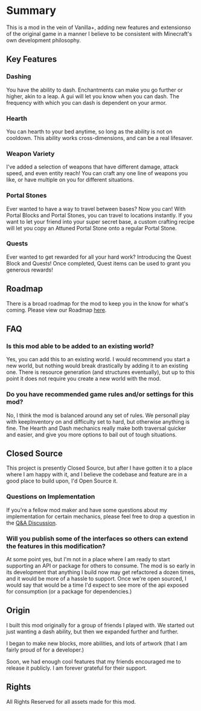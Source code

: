 # Summary
This is a mod in the vein of Vanilla+, adding new features and extensionso of the original game in a manner I believe to be consistent with Minecraft's own development philosophy.

## Key Features
### Dashing
You have the ability to dash. Enchantments can make you go further or higher, akin to a leap. A gui will let you know when you can dash. The frequency with which you can dash is dependent on your armor.
### Hearth
You can hearth to your bed anytime, so long as the ability is not on cooldown. This ability works cross-dimensions, and can be a real lifesaver.
### Weapon Variety
I've added a selection of weapons that have different damage, attack speed, and even entity reach! You can craft any one line of weapons you like, or have multiple on you for different situations.
### Portal Stones
Ever wanted to have a way to travel between bases? Now you can! With Portal Blocks and Portal Stones, you can travel to locations instantly. 
If you want to let your friend into your super secret base, a custom crafting recipe will let you copy an Attuned Portal Stone onto a regular Portal Stone.
### Quests
Ever wanted to get rewarded for all your hard work? Introducing the Quest Block and Quests! Once completed, Quest items can be used to grant you generous rewards!

## Roadmap
There is a broad roadmap for the mod to keep you in the know for what's coming.
Please view our Roadmap [here](https://github.com/Toukun/toukun-minecraft/blob/main/Roadmap.md). 

## FAQ
### Is this mod able to be added to an existing world?
Yes, you can add this to an existing world. I would recommend you start a new world, but nothing would break drastically by adding it to an existing one.
There is resource generation (and structures eventually), but up to this point it does not require you create a new world with the mod.
### Do you have recommended game rules and/or settings for this mod?
No, I think the mod is balanced around any set of rules.
We personall play with keepInventory on and difficulty set to hard, but otherwise anything is fine. 
The Hearth and Dash mechanics really make both traversal quicker and easier, and give you more options to bail out of tough situations.

## Closed Source
This project is presently Closed Source, but after I have gotten it to a place where I am happy with it, and I believe the codebase and feature are in a good place to build upon, I'd Open Source it.
### Questions on Implementation
If you're a fellow mod maker and have some questions about my implementation for certain mechanics, please feel free to drop a question in the [Q&A Discussion](https://github.com/Toukun/toukun-minecraft/discussions/categories/q-a).
### Will you publish some of the interfaces so others can extend the features in this modification?
At some point yes, but I'm not in a place where I am ready to start supporting an API or package for others to consume. 
The mod is so early in its development that anything I build now may get refactored a dozen times, and it would be more of a hassle to support.
Once we're open sourced, I would say that would be a time I'd expect to see more of the api exposed for consumption (or a package for dependencies.)

## Origin
I built this mod originally for a group of friends I played with. We started out just wanting a dash ability, but then we expanded further and further.

I began to make new blocks, more abilities, and lots of artwork (that I am fairly proud of for a developer.)

Soon, we had enough cool features that my friends encouraged me to release it publicly. I am forever grateful for their support.

## Rights

All Rights Reserved for all assets made for this mod.
